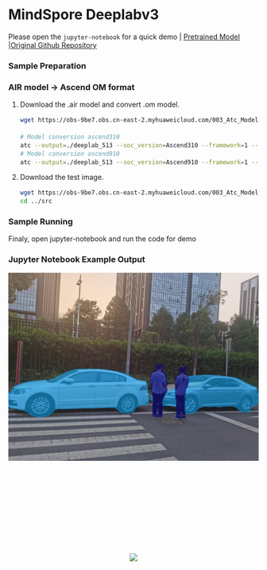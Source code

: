 # MindSpore Deeplabv3
Please open the `jupyter-notebook` for a quick demo | [Pretrained Model](https://obs-9be7.obs.cn-east-2.myhuaweicloud.com/003_Atc_Models/AE/ATC%20Model/deeplabv3/deeplabv3_origin.air) |[Original Github Repository](https://github.com/open-mmlab/mmsegmentation)
### Sample Preparation

### AIR model -> Ascend OM format

1. Download the .air model and convert .om model.
   
    ```bash
    wget https://obs-9be7.obs.cn-east-2.myhuaweicloud.com/003_Atc_Models/AE/ATC%20Model/deeplabv3/deeplabv3_origin.air
    
    # Model conversion ascend310
    atc --output=./deeplab_513 --soc_version=Ascend310 --framework=1 --model=./deeplabv3_origin.air
    # Model conversion ascend910
    atc --output=./deeplab_513 --soc_version=Ascend910 --framework=1 --model=./deeplabv3_origin.air
    ```

2. Download the test image.
    ```bash
    wget https://obs-9be7.obs.cn-east-2.myhuaweicloud.com/003_Atc_Models/AE/ATC%20Model/deeplabv3/test_image/test.jpg
    cd ../src
    ```
    

### Sample Running

Finaly, open jupyter-notebook and run the code for demo

### Jupyter Notebook Example Output

<img src="./out/test.jpg" width=650>

</br></br></br></br></br></br></br></br></br>

<p align="center">
<img src="https://r.huaweistatic.com/s/ascendstatic/lst/header/header-logo.png" align="center"/>
</p>






